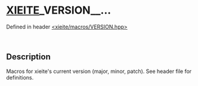 # [XIEITE](../xieite.md)\_VERSION\_\_...
Defined in header [<xieite/macros/VERSION.hpp>](../../include/xieite/macros/VERSION.hpp)

&nbsp;

## Description
Macros for xieite's current version (major, minor, patch). See header file for definitions.
